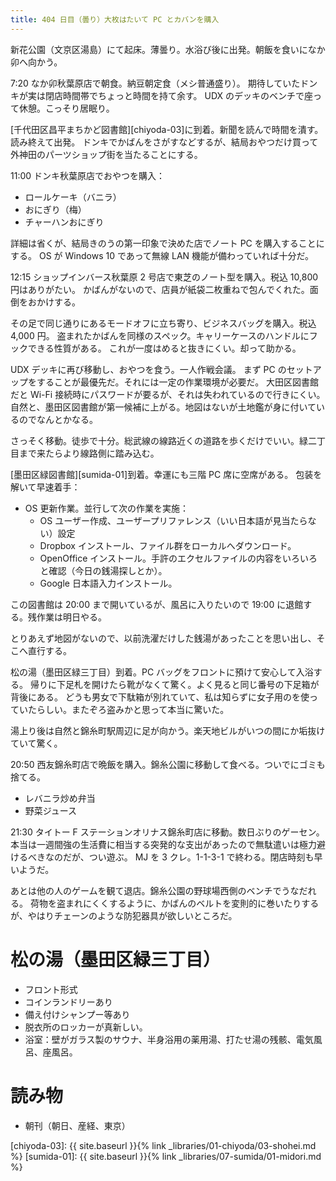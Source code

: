 ```yaml
---
title: 404 日目（曇り）大枚はたいて PC とカバンを購入
---
```


新花公園（文京区湯島）にて起床。薄曇り。水浴び後に出発。朝飯を食いになか卯へ向かう。

7:20 なか卯秋葉原店で朝食。納豆朝定食（メシ普通盛り）。
期待していたドンキが実は閉店時間帯でちょっと時間を持て余す。
UDX のデッキのベンチで座って休憩。こっそり居眠り。

[千代田区昌平まちかど図書館][chiyoda-03]に到着。新聞を読んで時間を潰す。読み終えて出発。
ドンキでかばんをさがすなどするが、結局おやつだけ買って外神田のパーツショップ街を当たることにする。

11:00 ドンキ秋葉原店でおやつを購入：
* ロールケーキ（バニラ）
* おにぎり（梅）
* チャーハンおにぎり

詳細は省くが、結局きのうの第一印象で決めた店でノート PC を購入することにする。
OS が Windows 10 であって無線 LAN 機能が備わっていれば十分だ。

12:15 ショップインバース秋葉原 2 号店で東芝のノート型を購入。税込 10,800 円はありがたい。
かばんがないので、店員が紙袋二枚重ねで包んでくれた。面倒をおかけする。

その足で同じ通りにあるモードオフに立ち寄り、ビジネスバッグを購入。税込 4,000 円。
盗まれたかばんを同様のスペック。キャリーケースのハンドルにフックできる性質がある。
これが一度はめると抜きにくい。却って助かる。

UDX デッキに再び移動し、おやつを食う。一人作戦会議。
まず PC のセットアップをすることが最優先だ。それには一定の作業環境が必要だ。
大田区図書館だと Wi-Fi 接続時にパスワードが要るが、それは失われているので行きにくい。
自然と、墨田区図書館が第一候補に上がる。地図はないが土地鑑が身に付いているのでなんとかなる。

さっそく移動。徒歩で十分。総武線の線路近くの道路を歩くだけでいい。緑二丁目まで来たらより線路側に踏み込む。

[墨田区緑図書館][sumida-01]到着。幸運にも三階 PC 席に空席がある。
包装を解いて早速着手：
* OS 更新作業。並行して次の作業を実施：
  * OS ユーザー作成、ユーザープリファレンス（いい日本語が見当たらない）設定
  * Dropbox インストール、ファイル群をローカルへダウンロード。
  * OpenOffice インストール。手許のエクセルファイルの内容をいろいろと確認（今日の銭湯探しとか）。
  * Google 日本語入力インストール。

この図書館は 20:00 まで開いているが、風呂に入りたいので 19:00 に退館する。残作業は明日やる。

とりあえず地図がないので、以前洗濯だけした銭湯があったことを思い出し、そこへ直行する。

松の湯（墨田区緑三丁目）到着。PC バッグをフロントに預けて安心して入浴する。
帰りに下足札を開けたら靴がなくて驚く。よく見ると同じ番号の下足箱が背後にある。
どうも男女で下駄箱が別れていて、私は知らずに女子用のを使っていたらしい。またぞろ盗みかと思って本当に驚いた。

湯上り後は自然と錦糸町駅周辺に足が向かう。楽天地ビルがいつの間にか垢抜けていて驚く。

20:50 西友錦糸町店で晩飯を購入。錦糸公園に移動して食べる。ついでにゴミも捨てる。
* レバニラ炒め弁当
* 野菜ジュース

21:30 タイトー F ステーションオリナス錦糸町店に移動。数日ぶりのゲーセン。
本当は一週間強の生活費に相当する突発的な支出があったので無駄遣いは極力避けるべきなのだが、つい遊ぶ。
MJ を 3 クレ。1-1-3-1 で終わる。閉店時刻も早いようだ。

あとは他の人のゲームを観て退店。錦糸公園の野球場西側のベンチでうなだれる。
荷物を盗まれにくくするように、かばんのベルトを変則的に巻いたりするが、やはりチェーンのような防犯器具が欲しいところだ。

# 松の湯（墨田区緑三丁目）

* フロント形式
* コインランドリーあり
* 備え付けシャンプー等あり
* 脱衣所のロッカーが真新しい。
* 浴室：壁がガラス製のサウナ、半身浴用の薬用湯、打たせ湯の残骸、電気風呂、座風呂。

# 読み物

* 朝刊（朝日、産経、東京）

[chiyoda-03]: {{ site.baseurl }}{% link _libraries/01-chiyoda/03-shohei.md %}
[sumida-01]: {{ site.baseurl }}{% link _libraries/07-sumida/01-midori.md %}
